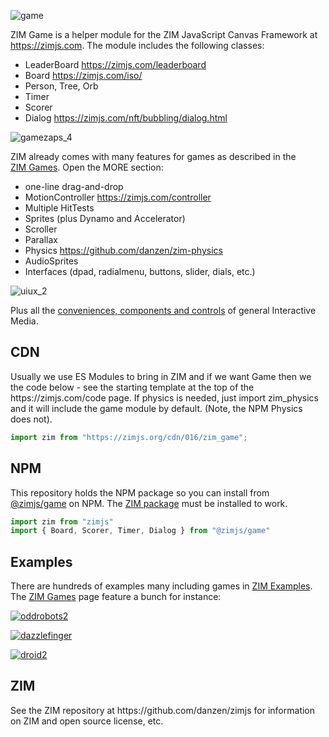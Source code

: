 ![game](https://github.com/danzen/zim-game/assets/380281/a382dc67-cd3b-47a5-a7c4-9160f427081f)

ZIM Game is a helper module for the ZIM JavaScript Canvas Framework at https://zimjs.com.  The module includes the following classes:

- LeaderBoard https://zimjs.com/leaderboard
- Board https://zimjs.com/iso/
- Person, Tree, Orb 
- Timer
- Scorer
- Dialog  https://zimjs.com/nft/bubbling/dialog.html

![gamezaps_4](https://github.com/danzen/zim-game/assets/380281/9f5a6764-59e7-4afd-a7c5-08c1091da56d)

ZIM already comes with many features for games as described in the <a href=https://zimjs.com/games.html>ZIM&nbsp;Games</a>.  Open the MORE section:

- one-line drag-and-drop
- MotionController https://zimjs.com/controller 
- Multiple HitTests 
- Sprites (plus Dynamo and Accelerator) 
- Scroller 
- Parallax 
- Physics https://github.com/danzen/zim-physics 
- AudioSprites
- Interfaces (dpad, radialmenu, buttons, slider, dials, etc.)

![uiux_2](https://github.com/danzen/zim-game/assets/380281/1454e2f6-9b94-4109-b275-1bed498a36c7)

Plus all the <a href=https://zimjs.com/about.html>conveniences, components and controls</a> of general Interactive Media.

<h2>CDN</h2>
<p>Usually we use ES Modules to bring in ZIM and if we want Game then we the code below - see the starting template at the top of the https://zimjs.com/code page.  If physics is needed, just import zim_physics and it will include the game module by default.  (Note, the NPM Physics does not).
</p>

```JavaScript
import zim from "https://zimjs.org/cdn/016/zim_game";
```

<h2>NPM</h2>
<p>This repository holds the NPM package so you can install from <a href=https://www.npmjs.com/package/@zimjs/game target=node>@zimjs/game</a> on NPM.  The <a href=https://www.npmjs.com/package/zimjs target=node>ZIM&nbsp;package</a> must be installed to work.</p>

```JavaScript
import zim from "zimjs"
import { Board, Scorer, Timer, Dialog } from "@zimjs/game"
```

<h2>Examples</h2>
<p>There are hundreds of examples many including games in <a href=https://zimjs.com/examples.html>ZIM Examples</a>.  The <a href=https://zimjs.com/games.html>ZIM&nbsp;Games</a> page feature a bunch for instance:</p>

<a href=https://zimjs.com/robots/>![oddrobots2](https://github.com/danzen/zim-game/assets/380281/ee323957-f545-44de-8242-a4e7a848ae3c)</a>

<a href=https://zimjs.com/finger/>![dazzlefinger](https://github.com/danzen/zim-game/assets/380281/bbc8d7f4-964a-4555-a35f-108ccce50369)</a>

<a href=https://zimjs.com/droid2/>![droid2](https://github.com/danzen/zim-game/assets/380281/c5aa2c41-b1b3-47bb-8371-f21a79ad00d1)</a>

<h2>ZIM</h2>
<p>See the ZIM repository at https://github.com/danzen/zimjs for information on ZIM and open source license, etc.</p>


